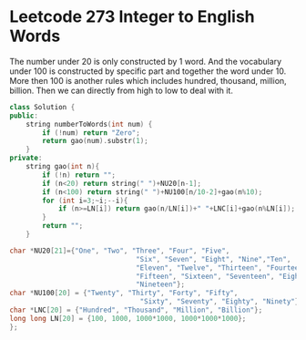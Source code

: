 # Leetcode 273 Integer to English Words

The number under 20 is only constructed by 1 word. And the vocabulary under 100 is constructed by specific part and together the word under 10.
More then 100 is another rules which includes hundred, thousand, million, billion.
Then we can directly from high to low to deal with it.

```cpp
class Solution {
public:
    string numberToWords(int num) {
        if (!num) return "Zero";
        return gao(num).substr(1);
    }
private:
    string gao(int n){
        if (!n) return "";
        if (n<20) return string(" ")+NU20[n-1];
        if (n<100) return string(" ")+NU100[n/10-2]+gao(n%10);
        for (int i=3;~i;--i){
            if (n>=LN[i]) return gao(n/LN[i])+" "+LNC[i]+gao(n%LN[i]);
        }
        return "";
    }

char *NU20[21]={"One", "Two", "Three", "Four", "Five", 
                               "Six", "Seven", "Eight", "Nine","Ten",
                               "Eleven", "Twelve", "Thirteen", "Fourteen",
                               "Fifteen", "Sixteen", "Seventeen", "Eighteen", 
                               "Nineteen"};
char *NU100[20] = {"Twenty", "Thirty", "Forty", "Fifty", 
                                "Sixty", "Seventy", "Eighty", "Ninety"};
char *LNC[20] = {"Hundred", "Thousand", "Million", "Billion"};
long long LN[20] = {100, 1000, 1000*1000, 1000*1000*1000};
};
```
